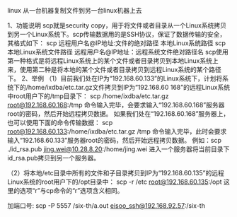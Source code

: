 linux 从一台机器复制文件到另一台linux机器上去

1、功能说明
scp就是security copy，用于将文件或者目录从一个Linux系统拷贝到另一个Linux系统下。scp传输数据用的是SSH协议，保证了数据传输的安全，其格式如下：
scp 远程用户名@IP地址:文件的绝对路径 本地Linux系统路径
scp 本地Linux系统文件路径 远程用户名@IP地址：远程系统文件绝对路径名
scp使用第一种格式是将远程Linux系统上的某个文件或者目录拷贝到本地Linux系统上来，使用第二种是将本地的某个文件或者目录拷贝到远程Linux系统的某个路径下。
2、举例
（1）目前我们处在IP为“192.168.60.133”的Linux系统下，计划将系统下的/home/ixdba/etc.tar.gz文件拷贝到IP为“192.168.60
168”的远程Linux系统中root用户下的/tmp目录下：
scp /home/ixdba/etc.tar.gz root@192.168.60.168:/tmp
命令输入完毕，会要求输入“192.168.60.168”服务器root的密码，然后开始远程拷贝数据。
如果我们处在“192.168.60.168”服务器上，也可以使用下面的命令传输数据：
scp root@192.168.60.133:/home/ixdba/etc.tar.gz /tmp
命令输入完毕，此时会要求输入“192.168.60.133”服务器root的密码，然后开始远程拷贝数据。
例如：scp ./id_rsa.pub jing.wei@10.28.8.20:/home/jing.wei
进入一个服务器将当前目录下id_rsa.pub拷贝到另一个服务器。

（2）将本地/etc目录中所有的文件和子目录拷贝到IP为“192.168.60.135”的远程Linux系统的root用户下的/opt目录中：
scp -r /etc root@192.168.60.135:/opt
这里的选项“r”与cp命令的“r”选项含义相同。



加端口号:
scp -P 5557    /six-th/a.out    eisoo_ssh@192.168.92.57:/six-th



